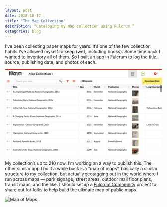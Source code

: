 ```yaml
---
layout: post
date: 2018-10-17
title: "The Map Collection"
description: “Cataloging my map collection using Fulcrum.”
categories: blog
---
```


I’ve been collecting paper maps for years. It’s one of the few collection habits I’ve allowed myself to keep (well, including books). Some time back I wanted to inventory all of them. So I built an app in Fulcrum to log the title, source, publishing date, and photos of each.

![Map Collection](/images/post-images/map-collection.png "Map Collection")

My collection’s up to 210 now. I’m working on a way to publish this. The other similar app I built a while back is a “map of maps”, basically a similar structure to my collection, but actually geotagging out in the world where I run across maps — park signage, street areas, outdoor mall floor plans, transit maps, and the like. I should set up a [Fulcrum Community](https://www.fulcrumapp.com/community "Fulcrum Community") project to share out for folks to help build the ultimate map of public maps.

![Map of Maps](/images/post-images/map-of-maps.png "Map of Maps")
